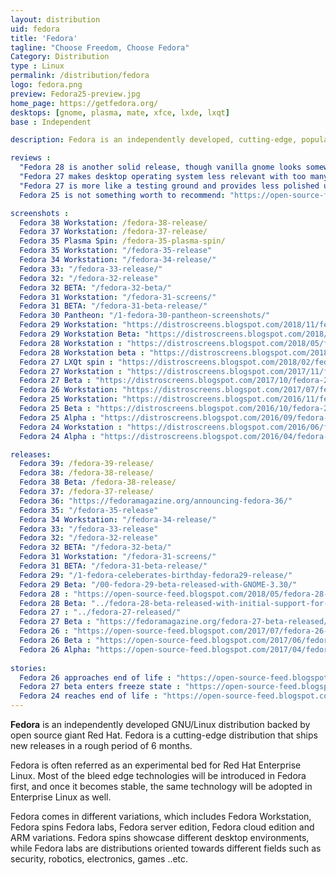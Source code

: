 ```yaml
---
layout: distribution
uid: fedora
title: 'Fedora'
tagline: "Choose Freedom, Choose Fedora"
Category: Distribution
type : Linux
permalink: /distribution/fedora
logo: fedora.png
preview: Fedora25-preview.jpg
home_page: https://getfedora.org/
desktops: [gnome, plasma, mate, xfce, lxde, lxqt]
base : Independent

description: Fedora is an independently developed, cutting-edge, popular GNU/Linux distribution supported by Red Hat Inc, and a group of volunteers

reviews :
  "Fedora 28 is another solid release, though vanilla gnome looks somewhat dull" : "https://distrowatch.com/weekly.php?issue=20180514#fedora"
  "Fedora 27 makes desktop operating system less relevant with too many bugs & crashes - Dedoimedo" : "https://www.dedoimedo.com/computers/fedora-27-gnome.html"
  "Fedora 27 is more like a testing ground and provides less polished user experience - DistroWatch" : "https://distrowatch.com/weekly.php?issue=20171120#fedora"
  Fedora 25 is not something worth to recommend: "https://open-source-feed.blogspot.com/2017/02/fedora-25-is-not-something-worth-to.html"

screenshots :
  Fedora 38 Workstation: /fedora-38-release/
  Fedora 37 Workstation: /fedora-37-release/
  Fedora 35 Plasma Spin: /fedora-35-plasma-spin/
  Fedora 35 Workstation: "/fedora-35-release"
  Fedora 34 Workstation: "/fedora-34-release/"
  Fedora 33: "/fedora-33-release/"
  Fedora 32: "/fedora-32-release"
  Fedora 32 BETA: "/fedora-32-beta/"
  Fedora 31 Workstation: "/fedora-31-screens/"
  Fedora 31 BETA: "/fedora-31-beta-release/"
  Fedora 30 Pantheon: "/1-fedora-30-pantheon-screenshots/"
  Fedora 29 Workstation: "https://distroscreens.blogspot.com/2018/11/fedora-29-workstation-screenshots.html"
  Fedora 29 Workstation Beta: "https://distroscreens.blogspot.com/2018/10/fedora-29-workstation-beta-gnome-330.html"
  Fedora 28 Workstation : "https://distroscreens.blogspot.com/2018/05/fedora-28-workstation-screenshots.html"
  Fedora 28 Workstation beta : "https://distroscreens.blogspot.com/2018/04/fedora-28-workstation-beta-screenshots.html"
  Fedora 27 LXQt spin : "https://distroscreens.blogspot.com/2018/02/fedora-27-lxqt-spin-screenshots.html"
  Fedora 27 Workstation : "https://distroscreens.blogspot.com/2017/11/fedora-27-workstation-screenshots.html"
  Fedora 27 Beta : "https://distroscreens.blogspot.com/2017/10/fedora-27-beta-screenshots.html"
  Fedora 26 Workstation: "https://distroscreens.blogspot.com/2017/07/fedora-26-workstation-screenshots.html"
  Fedora 25 Workstation: "https://distroscreens.blogspot.com/2016/11/fedora-25-workstation-screenshots.html"
  Fedora 25 Beta : "https://distroscreens.blogspot.com/2016/10/fedora-25-beta-gnome-322-screenshots.html"
  Fedora 25 Alpha : "https://distroscreens.blogspot.com/2016/09/fedora-25-alpha-screenshots.html"
  Fedora 24 Workstation : "https://distroscreens.blogspot.com/2016/06/fedora-24-workstation-screenshots.html"
  Fedora 24 Alpha : "https://distroscreens.blogspot.com/2016/04/fedora-24-alpha-gnome-320-screenshots.html"

releases:
  Fedora 39: /fedora-39-release/
  Fedora 38: /fedora-38-release/
  Fedora 38 Beta: /fedora-38-release/
  Fedora 37: /fedora-37-release/
  Fedora 36: "https://fedoramagazine.org/announcing-fedora-36/"
  Fedora 35: "/fedora-35-release"
  Fedora 34 Workstation: "/fedora-34-release/"
  Fedora 33: "/fedora-33-release"
  Fedora 32: "/fedora-32-release"
  Fedora 32 BETA: "/fedora-32-beta/"
  Fedora 31 Workstation: "/fedora-31-screens/"
  Fedora 31 BETA: "/fedora-31-beta-release/"
  Fedora 29: "/1-fedora-celeberates-birthday-fedora29-release/"
  Fedora 29 Beta: "/00-fedora-29-beta-released-with-GNOME-3.30/"
  Fedora 28 : "https://open-source-feed.blogspot.com/2018/05/fedora-28-released-with-modular.html"
  Fedora 28 Beta: "../fedora-28-beta-released-with-initial-support-for-module-repositories/"
  Fedora 27 : "../fedora-27-released/"
  Fedora 27 Beta : "https://fedoramagazine.org/fedora-27-beta-released/"
  Fedora 26 : "https://open-source-feed.blogspot.com/2017/07/fedora-26-released-with-gcc-7-golang-18.html"
  Fedora 26 Beta : "https://open-source-feed.blogspot.com/2017/06/fedora-26-beta-released-final-release.html"
  Fedora 26 Alpha: "https://open-source-feed.blogspot.com/2017/04/fedora-26-alpha-released.html"
  
stories:
  Fedora 26 approaches end of life : "https://open-source-feed.blogspot.com/2018/05/fedora-26-approaches-its-end-of-life.html"
  Fedora 27 beta enters freeze state : "https://open-source-feed.blogspot.com/2017/09/fedora-27-beta-freezes-for-beta-release.html"
  Fedora 24 reaches end of life : "https://open-source-feed.blogspot.com/2017/08/fedora-24-reaches-end-of-life.html"
---
```


**Fedora** is an independently developed GNU/Linux distribution backed by open source giant Red Hat. Fedora is a cutting-edge distribution that ships new releases in a rough period of 6 months.

Fedora is often referred as an experimental bed for Red Hat Enterprise Linux. Most of the bleed edge technologies will be introduced in Fedora first, and once it becomes stable, the same technology will be adopted in Enterprise Linux as well.

Fedora comes in different variations, which includes Fedora Workstation, Fedora spins Fedora labs, Fedora server edition, Fedora cloud edition and ARM variations. Fedora spins showcase different desktop environments, while Fedora labs are distributions oriented towards different fields such as security, robotics, electronics, games ..etc.

